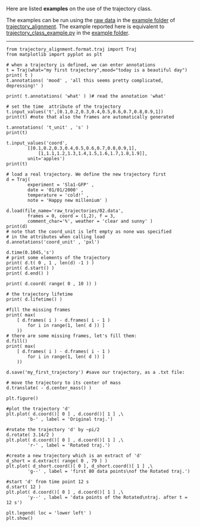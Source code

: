 Here are listed **examples** on the use of the trajectory class.

The examples can be run using the [raw data](https://github.com/apicco/trajectory_alignment/tree/master/example/raw_trajectories) in the [example folder](https://github.com/apicco/trajectory_alignment/tree/master/example) of [trajectory_alignment](https://github.com/apicco/trajectory_alignment). The example reported here is equivalent to [trajectory_class_example.py](https://github.com/apicco/trajectory_alignment/blob/master/example/trajectory_class_example.py) in the [example folder](https://github.com/apicco/trajectory_alignment/tree/master/example).

***



	from trajectory_alignment.format.traj import Traj
	from matplotlib import pyplot as plt
	
	# when a trajectory is defined, we can enter annotations
	t = Traj(what="my first trajectory",mood="today is a beautiful day")
	print( t )
	t.annotations( 'mood' , 'all this seems pretty complicated, depressing!' )
	
	print( t.annotations( 'what' ) )# read the annotation 'what'
	
	# set the time  attribute of the trajectory
	t.input_values('t',[0.1,0.2,0.3,0.4,0.5,0.6,0.7,0.8,0.9,1]) 
	print(t) #note that also the frames are automatically generated
	
	t.annotations( 't_unit' , 's' )
	print(t) 
	
	t.input_values('coord',
			[[0.1,0.2,0.3,0.4,0.5,0.6,0.7,0.8,0.9,1],
				[1,1.1,1.2,1.3,1.4,1.5,1.6,1.7,1.8,1.9]],
			unit='apples')
	print(t)
	
	# load a real trajectory. We define the new trajectory first
	d = Traj( 
			experiment = 'Sla1-GFP' , 
			date = '01/01/2000' , 
			temperature = 'cold!' , 
			note = 'Happy new millenium' )
	
	d.load(file_name='raw_trajectories/02.data',
			frames = 0, coord = (1,2), f = 3, 
			comment_char='%', weather = 'clear and sunny' )
	print(d) 
	# note that the coord_unit is left empty as none was specified 
	# in the attributes when calling load
	d.annotations('coord_unit' , 'pxl')
	
	d.time(0.1045,'s')
	# print some elements of the trajectory
	print( d.t( 0 , 1 , len(d) -1 ) )
	print( d.start() )
	print( d.end() )
	
	print( d.coord( range( 0 , 10 )) )
	
	# the trajectory lifetime
	print( d.lifetime() )
	
	#fill the missing frames
	print( max( 
		[ d.frames( i ) - d.frames( i - 1 ) 
			for i in range(1, len( d )) ] 
		))
	# there are some missing frames, let's fill them:
	d.fill()
	print( max( 
		[ d.frames( i ) - d.frames( i - 1 ) 
			for i in range(1, len( d )) ] 
		))
	
	d.save('my_first_trajectory') #save our trajectory, as a .txt file:
	
	# move the trajectory to its center of mass
	d.translate( - d.center_mass() )
	
	plt.figure()
	
	#plot the trajectory 'd'
	plt.plot( d.coord()[ 0 ] , d.coord()[ 1 ] ,\
			'b-' , label = 'Original traj.')
	
	#rotate the trajectory 'd' by ~pi/2
	d.rotate( 3.14/2 )
	plt.plot( d.coord()[ 0 ] , d.coord()[ 1 ] ,\
			'r-' , label = 'Rotated traj.')
	
	#create a new trajectory which is an extract of 'd'
	d_short = d.extract( range( 0 , 79 ) )
	plt.plot( d_short.coord()[ 0 ], d_short.coord()[ 1 ] ,\
			'g--' , label = 'first 80 data points\nof the Rotated traj.')
	
	#start 'd' from time point 12 s
	d.start( 12 ) 
	plt.plot( d.coord()[ 0 ] , d.coord()[ 1 ] ,\
			'y--' , label = 'data points of the Rotated\ntraj. after t = 12 s')
	
	plt.legend( loc = 'lower left' )
	plt.show()
	
